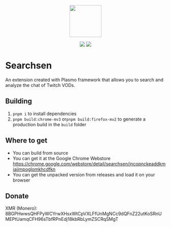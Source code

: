<div align="center">

<img src="https://raw.githubusercontent.com/burakdrk/searchsen/refs/heads/main/assets/icon.png" height="100px"></img>

![](https://img.shields.io/badge/React-61DAFB?style=flat-square&logo=react&logoColor=black)
![](https://img.shields.io/badge/Typescript-3178C6?style=flat-square&logo=typescript&logoColor=white)

</div>

# Searchsen

An extension created with Plasmo framework that allows you to search and analyze the chat of Twitch VODs.

## Building

1. `pnpm i` to install dependencies
2. `pnpm build:chrome-mv3` or`pnpm build:firefox-mv2` to generate a production build in the `build` folder

## Where to get

- You can build from source
- You can get it at the Google Chrome Webstore https://chrome.google.com/webstore/detail/searchsen/jncopnckeaddkmiajjmpoglomkhcdfkn
- You can get the unpacked version from releases and load it on your browser

## Donate

XMR (Monero): 8BGPHwwsQHFPyWCYrwXHsxWtCpVXLFfUnMgNCc9dQFnZ22utKoSRnUMEPtUamqCFH96sTbfRPnEdj18kbRbLymZSCRqSMgT
